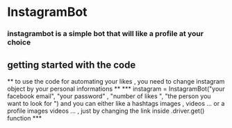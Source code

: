 # InstagramBot
 ### instagrambot is a  simple bot that will like a profile at your choice 
  ## getting started with the code 
   ** to use the code for automating your likes , you need  to change instagram object by your personal informations **
         *** instagram = InstagramBot("your facebook email", "your password" , "number of likes ", "the person you want to look for ")
    and you can either like a hashtags images  , videos ... or a profile images videos ... , just by changing the link inside  .driver.get() function ***
